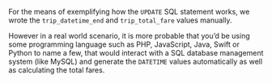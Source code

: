 For the means of exemplifying how the `UPDATE` SQL statement works, we wrote the `trip_datetime_end` and `trip_total_fare` values manually. 

However in a real world scenario, it is more probable that you’d be using some programming language such as PHP, JavaScript, Java, Swift or Python to name a few, that would interact with a SQL database management system (like MySQL) and generate the `DATETIME` values automatically as well as calculating the total fares.